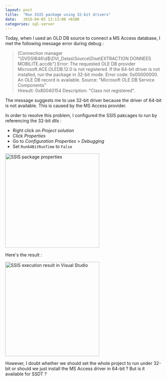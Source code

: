 ```yaml
---
layout: post
title:  "Run SSIS package using 32-bit drivers"
date:   2016-04-05 13:13:00 +0100
categories: sql-server
---
```


Today, when I used an OLD DB source to connect a MS Access database, I met the 
following message error during debug :

> [Connection manager "\\DVDSIB46\d$\DVI_Datas\Source\Dise\EXTRACTION DONNEES 
MOBILITE.accdb"] Error: The requested OLE DB provider Microsoft.ACE.OLEDB.12.0 
is not registered. If the 64-bit driver is not installed, run the package in 
32-bit mode. Error code: 0x00000000.
An OLE DB record is available.  Source: "Microsoft OLE DB Service Components"  
Hresult: 0x80040154  Description: "Class not registered".

The message suggests me to use 32-bit driver because the driver of 64-bit is not 
available. This is caused by the MS Access provider. 

In order to resolve this problem, I configured the SSIS pakcages to run by
referencing the 32-bit dlls : 

* Right click on _Project solution_
* Click _Properties_
* Go to _Configuration Properties_ > _Debugging_
* Set `Run64BitRunTime` to `False`

<img src="{{ site.url }}/assets/20160405-solution-properties.png" width="300" alt="SSIS package properties"/>

Here's the result :

<img src="{{ site.url }}/assets/20160405-result.png" width="300" alt="SSIS execution result in Visual Studio"/>

However, I doubt whether we should set the whole project to run under 32-bit or
should we just install the MS Access driver in 64-bit ? But is it available for 
SSDT ?